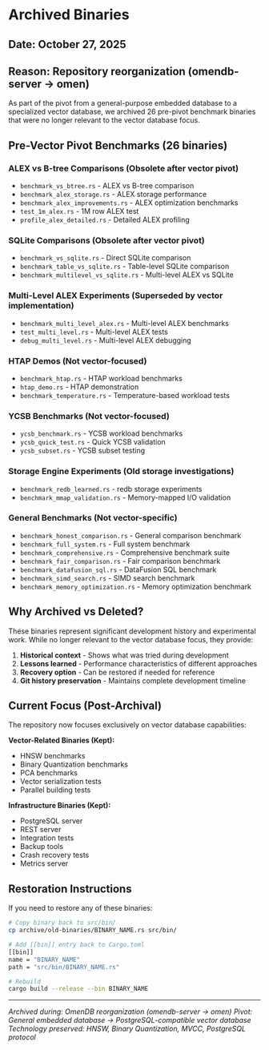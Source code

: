 # Archived Binaries

## Date: October 27, 2025
## Reason: Repository reorganization (omendb-server → omen)

As part of the pivot from a general-purpose embedded database to a specialized vector database, we archived 26 pre-pivot benchmark binaries that were no longer relevant to the vector database focus.

## Pre-Vector Pivot Benchmarks (26 binaries)

### ALEX vs B-tree Comparisons (Obsolete after vector pivot)
- `benchmark_vs_btree.rs` - ALEX vs B-tree comparison
- `benchmark_alex_storage.rs` - ALEX storage performance
- `benchmark_alex_improvements.rs` - ALEX optimization benchmarks
- `test_1m_alex.rs` - 1M row ALEX test
- `profile_alex_detailed.rs` - Detailed ALEX profiling

### SQLite Comparisons (Obsolete after vector pivot)
- `benchmark_vs_sqlite.rs` - Direct SQLite comparison
- `benchmark_table_vs_sqlite.rs` - Table-level SQLite comparison
- `benchmark_multilevel_vs_sqlite.rs` - Multi-level ALEX vs SQLite

### Multi-Level ALEX Experiments (Superseded by vector implementation)
- `benchmark_multi_level_alex.rs` - Multi-level ALEX benchmarks
- `test_multi_level.rs` - Multi-level ALEX tests
- `debug_multi_level.rs` - Multi-level ALEX debugging

### HTAP Demos (Not vector-focused)
- `benchmark_htap.rs` - HTAP workload benchmarks
- `htap_demo.rs` - HTAP demonstration
- `benchmark_temperature.rs` - Temperature-based workload tests

### YCSB Benchmarks (Not vector-focused)
- `ycsb_benchmark.rs` - YCSB workload benchmarks
- `ycsb_quick_test.rs` - Quick YCSB validation
- `ycsb_subset.rs` - YCSB subset testing

### Storage Engine Experiments (Old storage investigations)
- `benchmark_redb_learned.rs` - redb storage experiments
- `benchmark_mmap_validation.rs` - Memory-mapped I/O validation

### General Benchmarks (Not vector-specific)
- `benchmark_honest_comparison.rs` - General comparison benchmark
- `benchmark_full_system.rs` - Full system benchmark
- `benchmark_comprehensive.rs` - Comprehensive benchmark suite
- `benchmark_fair_comparison.rs` - Fair comparison benchmark
- `benchmark_datafusion_sql.rs` - DataFusion SQL benchmark
- `benchmark_simd_search.rs` - SIMD search benchmark
- `benchmark_memory_optimization.rs` - Memory optimization benchmark

## Why Archived vs Deleted?

These binaries represent significant development history and experimental work. While no longer relevant to the vector database focus, they provide:

1. **Historical context** - Shows what was tried during development
2. **Lessons learned** - Performance characteristics of different approaches
3. **Recovery option** - Can be restored if needed for reference
4. **Git history preservation** - Maintains complete development timeline

## Current Focus (Post-Archival)

The repository now focuses exclusively on vector database capabilities:

**Vector-Related Binaries (Kept):**
- HNSW benchmarks
- Binary Quantization benchmarks
- PCA benchmarks
- Vector serialization tests
- Parallel building tests

**Infrastructure Binaries (Kept):**
- PostgreSQL server
- REST server
- Integration tests
- Backup tools
- Crash recovery tests
- Metrics server

## Restoration Instructions

If you need to restore any of these binaries:

```bash
# Copy binary back to src/bin/
cp archive/old-binaries/BINARY_NAME.rs src/bin/

# Add [[bin]] entry back to Cargo.toml
[[bin]]
name = "BINARY_NAME"
path = "src/bin/BINARY_NAME.rs"

# Rebuild
cargo build --release --bin BINARY_NAME
```

---

*Archived during: OmenDB reorganization (omendb-server → omen)*
*Pivot: General embedded database → PostgreSQL-compatible vector database*
*Technology preserved: HNSW, Binary Quantization, MVCC, PostgreSQL protocol*
